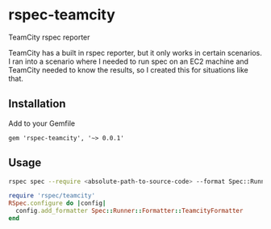 rspec-teamcity
=======================

TeamCity rspec reporter

TeamCity has a built in rspec reporter, but it only works in certain scenarios.
I ran into a scenario where I needed to run spec on an EC2 machine and TeamCity
needed to know the results, so I created this for situations like that.

Installation
------------

Add to your Gemfile
```
gem 'rspec-teamcity', '~> 0.0.1'
```

Usage
-----

```bash
rspec spec --require <absolute-path-to-source-code> --format Spec::Runner::Formatter::TeamcityFormatter
```

```ruby
require 'rspec/teamcity'
RSpec.configure do |config|
  config.add_formatter Spec::Runner::Formatter::TeamcityFormatter
end
```
